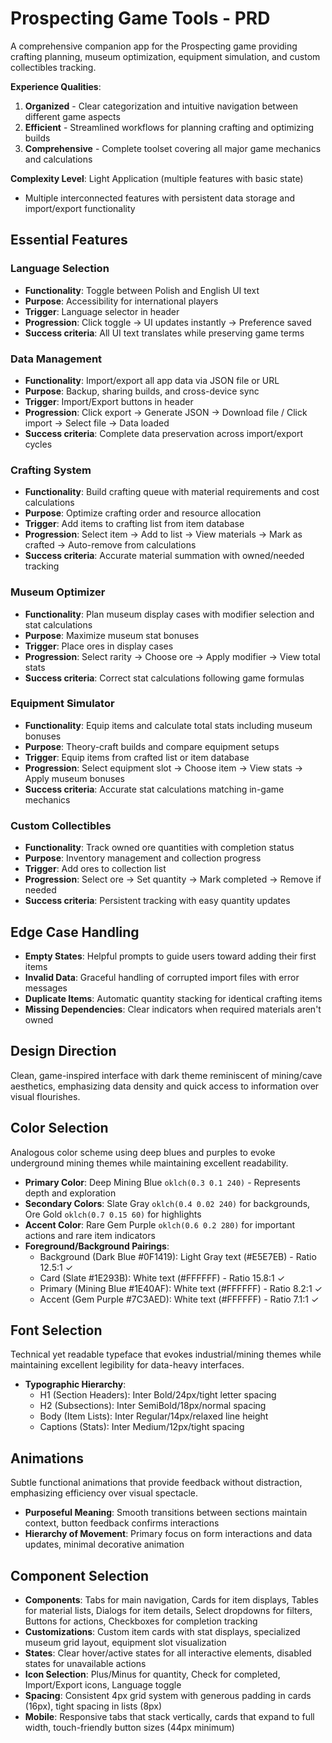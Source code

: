 # Prospecting Game Tools - PRD

A comprehensive companion app for the Prospecting game providing crafting planning, museum optimization, equipment simulation, and custom collectibles tracking.

**Experience Qualities**:
1. **Organized** - Clear categorization and intuitive navigation between different game aspects
2. **Efficient** - Streamlined workflows for planning crafting and optimizing builds  
3. **Comprehensive** - Complete toolset covering all major game mechanics and calculations

**Complexity Level**: Light Application (multiple features with basic state)
- Multiple interconnected features with persistent data storage and import/export functionality

## Essential Features

### Language Selection
- **Functionality**: Toggle between Polish and English UI text
- **Purpose**: Accessibility for international players
- **Trigger**: Language selector in header
- **Progression**: Click toggle → UI updates instantly → Preference saved
- **Success criteria**: All UI text translates while preserving game terms

### Data Management  
- **Functionality**: Import/export all app data via JSON file or URL
- **Purpose**: Backup, sharing builds, and cross-device sync
- **Trigger**: Import/Export buttons in header
- **Progression**: Click export → Generate JSON → Download file / Click import → Select file → Data loaded
- **Success criteria**: Complete data preservation across import/export cycles

### Crafting System
- **Functionality**: Build crafting queue with material requirements and cost calculations
- **Purpose**: Optimize crafting order and resource allocation
- **Trigger**: Add items to crafting list from item database
- **Progression**: Select item → Add to list → View materials → Mark as crafted → Auto-remove from calculations
- **Success criteria**: Accurate material summation with owned/needed tracking

### Museum Optimizer
- **Functionality**: Plan museum display cases with modifier selection and stat calculations
- **Purpose**: Maximize museum stat bonuses
- **Trigger**: Place ores in display cases
- **Progression**: Select rarity → Choose ore → Apply modifier → View total stats
- **Success criteria**: Correct stat calculations following game formulas

### Equipment Simulator
- **Functionality**: Equip items and calculate total stats including museum bonuses
- **Purpose**: Theory-craft builds and compare equipment setups
- **Trigger**: Equip items from crafted list or item database
- **Progression**: Select equipment slot → Choose item → View stats → Apply museum bonuses
- **Success criteria**: Accurate stat calculations matching in-game mechanics

### Custom Collectibles
- **Functionality**: Track owned ore quantities with completion status
- **Purpose**: Inventory management and collection progress
- **Trigger**: Add ores to collection list
- **Progression**: Select ore → Set quantity → Mark completed → Remove if needed
- **Success criteria**: Persistent tracking with easy quantity updates

## Edge Case Handling

- **Empty States**: Helpful prompts to guide users toward adding their first items
- **Invalid Data**: Graceful handling of corrupted import files with error messages
- **Duplicate Items**: Automatic quantity stacking for identical crafting items
- **Missing Dependencies**: Clear indicators when required materials aren't owned

## Design Direction
Clean, game-inspired interface with dark theme reminiscent of mining/cave aesthetics, emphasizing data density and quick access to information over visual flourishes.

## Color Selection
Analogous color scheme using deep blues and purples to evoke underground mining themes while maintaining excellent readability.

- **Primary Color**: Deep Mining Blue `oklch(0.3 0.1 240)` - Represents depth and exploration
- **Secondary Colors**: Slate Gray `oklch(0.4 0.02 240)` for backgrounds, Ore Gold `oklch(0.7 0.15 60)` for highlights
- **Accent Color**: Rare Gem Purple `oklch(0.6 0.2 280)` for important actions and rare item indicators
- **Foreground/Background Pairings**: 
  - Background (Dark Blue #0F1419): Light Gray text (#E5E7EB) - Ratio 12.5:1 ✓
  - Card (Slate #1E293B): White text (#FFFFFF) - Ratio 15.8:1 ✓
  - Primary (Mining Blue #1E40AF): White text (#FFFFFF) - Ratio 8.2:1 ✓
  - Accent (Gem Purple #7C3AED): White text (#FFFFFF) - Ratio 7.1:1 ✓

## Font Selection
Technical yet readable typeface that evokes industrial/mining themes while maintaining excellent legibility for data-heavy interfaces.

- **Typographic Hierarchy**:
  - H1 (Section Headers): Inter Bold/24px/tight letter spacing
  - H2 (Subsections): Inter SemiBold/18px/normal spacing  
  - Body (Item Lists): Inter Regular/14px/relaxed line height
  - Captions (Stats): Inter Medium/12px/tight spacing

## Animations
Subtle functional animations that provide feedback without distraction, emphasizing efficiency over visual spectacle.

- **Purposeful Meaning**: Smooth transitions between sections maintain context, button feedback confirms interactions
- **Hierarchy of Movement**: Primary focus on form interactions and data updates, minimal decorative animation

## Component Selection

- **Components**: Tabs for main navigation, Cards for item displays, Tables for material lists, Dialogs for item details, Select dropdowns for filters, Buttons for actions, Checkboxes for completion tracking
- **Customizations**: Custom item cards with stat displays, specialized museum grid layout, equipment slot visualization
- **States**: Clear hover/active states for all interactive elements, disabled states for unavailable actions
- **Icon Selection**: Plus/Minus for quantity, Check for completed, Import/Export icons, Language toggle
- **Spacing**: Consistent 4px grid system with generous padding in cards (16px), tight spacing in lists (8px)
- **Mobile**: Responsive tabs that stack vertically, cards that expand to full width, touch-friendly button sizes (44px minimum)